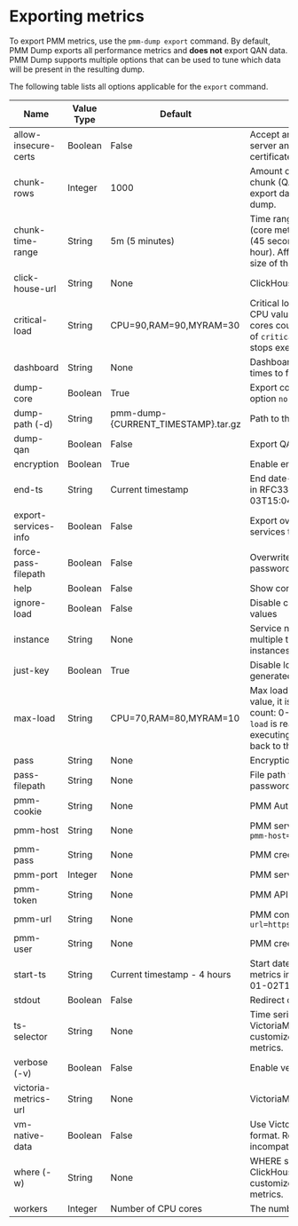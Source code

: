 # Exporting metrics

To export PMM metrics, use the `pmm-dump export` command. By default, PMM Dump exports all performance metrics and **does not** export QAN data. PMM Dump supports multiple options that can be used to tune which data will be present in the resulting dump.

The following table lists all options applicable for the `export` command.

| Name                 | Value Type | Default                             | Description |
|----------------------|------------|-------------------------------------|-------------|
| allow-insecure-certs |    Boolean |                               False | Accept any certificate presented by the server and any host name in that certificate
| chunk-rows           |    Integer |                                1000 | Amount of rows to fit into a single chunk (QAN metrics). Affects time to export data and size of the resulting dump.
| chunk-time-range     |     String |                      5m (5 minutes) | Time range to be fit into a single chunk (core metrics). Example values: '45s' (45 seconds), '5m' (5 minutes), '1h' (1 hour). Affects time to export data and size of the resulting dump.
| click-house-url      |     String |                                None | ClickHouse connection string
| critical-load        |     String |              CPU=90,RAM=90,MYRAM=30 | Critical load threshold values. For the CPU value, it is overall regardless of cores count: 0-100%. When the value of `critical-load` is reached, `pmm-dump` stops executing.
| dashboard            |     String |                                None | Dashboard name to filter. Use multiple times to filter by multiple dashboards.
| dump-core            |    Boolean |                                True | Export core metrics? To disable, specify option `no-dump-core`
| dump-path (-d)       |     String | pmm-dump-{CURRENT_TIMESTAMP}.tar.gz | Path to the dump file
| dump-qan             |    Boolean |                               False | Export QAN metrics?
| encryption           |    Boolean |                                True | Enable encryption
| end-ts               |     String |                   Current timestamp | End date-time to filter exported metrics in RFC3339 format, e.g. 2023-01-03T15:04:05Z07:00
| export-services-info |    Boolean |                               False | Export overview info about all the services that are being monitored
| force-pass-filepath  |    Boolean |                               False | Overwrite the file where the encrypted password is stored
| help                 |    Boolean |                               False | Show context-sensitive help
| ignore-load          |    Boolean |                               False | Disable checking for load threshold values
| instance             |     String |                                None | Service name to filter instances. Use multiple times to filter by multiple instances.
| just-key             |    Boolean |                                True | Disable logging and print only generated encryption key
| max-load             |     String |              CPU=70,RAM=80,MYRAM=10 | Max load threshold values. For the CPU value, it is overall regardless of cores count: 0-100%. When the value of `max-load` is reached, `pmm-dump` stops executing and waits until resources are back to the specified values.
| pass                 |     String |                                None | Encryption password
| pass-filepath        |     String |                                None | File path where the generated password needs to be stored
| pmm-cookie           |     String |                                None | PMM Auth cookie
| pmm-host             |     String |                                None | PMM server host (with scheme), e.g. `--pmm-host=https://127.0.0.1`
| pmm-pass             |     String |                                None | PMM credentials password
| pmm-port             |    Integer |                                None | PMM server port
| pmm-token            |     String |                                None | PMM API token
| pmm-url              |     String |                                None | PMM connection string, e.g. `--pmm-url=https://admin:admin@127.0.0.1:443`
| pmm-user             |     String |                                None | PMM credentials user
| start-ts             |     String |         Current timestamp - 4 hours | Start date-time to filter exported metrics in RFC3339 format, e.g. 2023-01-02T15:04:05Z07:00
| stdout               |    Boolean |                               False | Redirect output to STDOUT
| ts-selector          |     String |                                None | Time series selector to pass to VictoriaMetrics. Allows you to write customized queries to retrieve core metrics.
| verbose (-v)         |    Boolean |                               False | Enable verbose mode
| victoria-metrics-url |     String |                                None | VictoriaMetrics connection string
| vm-native-data       |    Boolean |                               False | Use VictoriaMetrics' native export format. Reduces dump size, but can be incompatible between PMM versions
| where (-w)           |     String |                                None | WHERE statement to pass to ClickHouse. Allows you to write customized queries to retrieve QAN metrics.
| workers              |    Integer |                 Number of CPU cores | The number of reading workers

